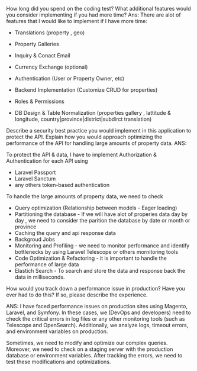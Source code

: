 How long did you spend on the coding test? What additional features would you consider implementing if you had more time?
Ans: There are alot of features that I would like to implement if I have more time: 
- Translations (property , geo)
- Property Galleries 
- Inquiry & Conact Email
- Currency Exchange (optional)

- Authentication (User or Property Owner, etc)
- Backend Implementation (Customize CRUD for properties)
- Roles & Permissions 
- DB Design & Table Normalization (properties gallery , lattitude & longitude, country|province|district|subdirct translation)

Describe a security best practice you would implement in this application to protect the API.
Explain how you would approach optimizing the performance of the API for handling large amounts of property data.
ANS: 

To protect the API & data, I have to implement Authorization & Authentication for each API using
- Laravel Passport
- Laravel Sanctum
- any others token-based authentication

To handle the large amounts of property data, we need to check
- Query optimization (Relationship between models - Eager loading)
- Partitioning the database - If we will have alot of properies data day by day , we need to consider the parition the database by date or month or province
- Caching the query and api response data 
- Backgroud Jobs 
- Monitoring and Profiling - we need to monitor performance and identify bottlenecks by using Laravel Telescope or others mornitoring tools
- Code Optimization & Refactoring - it is important to handle the performance of large data
- Elastich Search - To search and store the data and response back the data in milliseconds.

How would you track down a performance issue in production? Have you ever had to do this? If so, please describe the experience.

ANS:
I have faced performance issues on production sites using Magento, Laravel, and Symfony. In these cases, we (DevOps and developers) need to check the critical errors in log files or any other monitoring tools (such as Telescope and OpenSearch). Additionally, we analyze logs, timeout errors, and environment variables on production.

Sometimes, we need to modify and optimize our complex queries. Moreover, we need to check on a staging server with the production database or environment variables. After tracking the errors, we need to test these modifications and optimizations.
